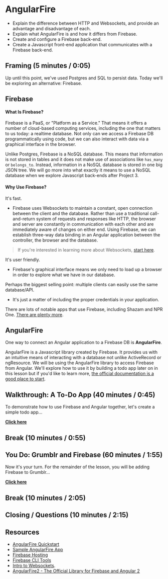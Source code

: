 # AngularFire
- Explain the difference between HTTP and Websockets, and provide an advantage and disadvantage of each.
- Explain what AngularFire is and how it differs from Firebase.
- Create and configure a Firebase back-end.
- Create a Javascript front-end application that communicates with a Firebase back-end.

## Framing (5 minutes / 0:05)

Up until this point, we've used Postgres and SQL to persist data. Today we'll be exploring an alternative: Firebase.

## Firebase

#### What Is Firebase?

Firebase is a PaaS, or "Platform as a Service." That means it offers a number of cloud-based computing services, including the one that matters to us today: a realtime database. Not only can we access a Firebase DB programmatically using code, but we can also interact with data via a graphical interface in the browser.

Unlike Postgres, Firebase is a NoSQL database. This means that information is not stored in tables and it does not make use of associations like `has_many` or `belongs_to`. Instead, information in a NoSQL database is stored in one big JSON tree. We will go more into what exactly it means to use a NoSQL database when we explore Javascript back-ends after Project 3.

#### Why Use Firebase?

It's fast.
* Firebase uses Websockets to maintain a constant, open connection between the client and the database. Rather than use a traditional call-and-return system of requests and responses like HTTP, the browser and server are constantly in communication with each other and are immediately aware of changes on either end. Using Firebase, we can establish three-way data binding in an Angular application between the controller, the browser and the database.

> If you're interested in learning more about Websockets, [start here](http://www.html5rocks.com/en/tutorials/websockets/basics/).

It's user friendly.
* Firebase's graphical interface means we only need to load up a browser in order to explore what we have in our database.

Perhaps the biggest selling point: multiple clients can easily use the same database/API.
* It's just a matter of including the proper credentials in your application.

There are lots of notable apps that use Firebase, including Shazam and NPR One. [There are plenty more](https://firebase.google.com/customers/).

## AngularFire

One way to connect an Angular application to a Firebase DB is **AngularFire**.

AngularFire is a Javascript library created by Firebase. It provides us with an intuitive means of interacting with a database not unlike ActiveRecord or ngResource. We will be using the AngularFire library to access Firebase from Angular. We'll explore how to use it by building a todo app later on in this lesson but if you'd like to learn more, [the official documentation is a good place to start](https://github.com/firebase/angularfire).

## Walkthrough: A To-Do App (40 minutes / 0:45)

To demonstrate how to use Firebase and Angular together, let's create a simple todo app...

**[Click here](\todo.md)**

## Break (10 minutes / 0:55)

## You Do: Grumblr and Firebase (60 minutes / 1:55)

Now it's your turn. For the remainder of the lesson, you will be adding Firebase to Grumblr...

**[Click here](\grumblr.md)**

## Break (10 minutes / 2:05)

## Closing / Questions (10 minutes / 2:15)

## Resources

- [AngularFire Quickstart](https://github.com/firebase/angularfire/blob/master/docs/quickstart.md)
- [Sample AngularFire App](https://www.firebase.com/docs/web/examples.html)
- [Firebase Hosting](https://firebase.google.com/docs/hosting/quickstart)
- [Firebase CLI Tools](https://github.com/firebase/firebase-tools)
- [Intro to Websockets](http://www.html5rocks.com/en/tutorials/websockets/basics/).
- [AngularFire2 - The Official Library for Firebase and Angular 2](https://github.com/angular/angularfire2)
